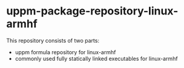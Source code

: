 # uppm-package-repository-linux-armhf

This repository consists of two parts:

- uppm formula repository for linux-armhf
- commonly used fully statically linked executables for linux-armhf
